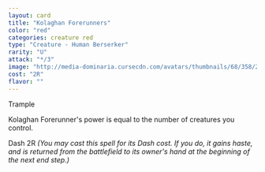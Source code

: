 ```yaml
---
layout: card
title: "Kolaghan Forerunners"
color: "red"
categories: creature red
type: "Creature - Human Berserker"
rarity: "U"
attack: "*/3"
image: "http://media-dominaria.cursecdn.com/avatars/thumbnails/68/358/200/283/635618444021952751.png"
cost: "2R"
flavor: ""
---
```


Trample

Kolaghan Forerunner's power is equal to the number of creatures you control.

Dash <span class="tip mana-icon mana-colorless-02" title="2 Colorless Mana">2</span><span class="tip mana-icon mana-red" title="1 Red Mana">R</span> <em>(You may cast this spell for its Dash cost. If you do, it gains haste, and is returned from the battlefield to its owner's hand at the beginning of the next end step.)</em>
